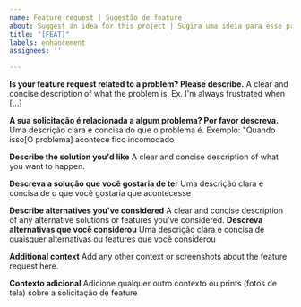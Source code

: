 ```yaml
---
name: Feature request | Sugestão de feature
about: Suggest an idea for this project | Sugira uma ideia para esse projeto
title: "[FEAT]"
labels: enhancement
assignees: ''

---
```


**Is your feature request related to a problem? Please describe.**
A clear and concise description of what the problem is. Ex. I'm always frustrated when [...]

**A sua solicitação é relacionada a algum problema? Por favor descreva.**
Uma descrição clara e concisa do que o problema é. Exemplo: "Quando isso[O problema] acontece fico incomodado

**Describe the solution you'd like**
A clear and concise description of what you want to happen.

**Descreva a solução que você gostaria de ter**
Uma descrição clara e concisa de o que você gostaria que acontecesse


**Describe alternatives you've considered**
A clear and concise description of any alternative solutions or features you've considered.
**Descreva alternativas que você considerou**
Uma descrição clara e concisa de quaisquer alternativas ou features que você considerou


**Additional context**
Add any other context or screenshots about the feature request here.

**Contexto adicional**
Adicione qualquer outro contexto ou prints (fotos de tela) sobre a solicitação de feature
